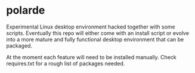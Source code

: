 # polarde
Experimental Linux desktop environment hacked together with some scripts. Eventually this repo will either come with an install script or evolve into a more mature and fully functional desktop environment that can be packaged.

At the moment each feature will need to be installed manually. Check requires.txt for a rough list of packages needed.

